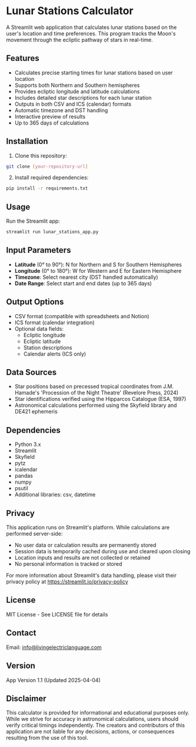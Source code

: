 # Lunar Stations Calculator

A Streamlit web application that calculates lunar stations based on the user's location and time preferences. This program tracks the Moon's movement through the ecliptic pathway of stars in real-time.

## Features

- Calculates precise starting times for lunar stations based on user location
- Supports both Northern and Southern hemispheres
- Provides ecliptic longitude and latitude calculations
- Includes detailed star descriptions for each lunar station
- Outputs in both CSV and ICS (calendar) formats
- Automatic timezone and DST handling
- Interactive preview of results
- Up to 365 days of calculations

## Installation

1. Clone this repository:
```bash
git clone [your-repository-url]
```

2. Install required dependencies:
```bash
pip install -r requirements.txt
```

## Usage

Run the Streamlit app:
```bash
streamlit run lunar_stations_app.py
```

## Input Parameters

- **Latitude** (0° to 90°): N for Northern and S for Southern Hemispheres
- **Longitude** (0° to 180°): W for Western and E for Eastern Hemisphere
- **Timezone**: Select nearest city (DST handled automatically)
- **Date Range**: Select start and end dates (up to 365 days)

## Output Options

- CSV format (compatible with spreadsheets and Notion)
- ICS format (calendar integration)
- Optional data fields:
  - Ecliptic longitude
  - Ecliptic latitude
  - Station descriptions
  - Calendar alerts (ICS only)

## Data Sources

- Star positions based on precessed tropical coordinates from J.M. Hamade's 'Procession of the Night Theatre' (Revelore Press, 2024)
- Star identifications verified using the Hipparcos Catalogue (ESA, 1997)
- Astronomical calculations performed using the Skyfield library and DE421 ephemeris

## Dependencies

- Python 3.x
- Streamlit
- Skyfield
- pytz
- icalendar
- pandas
- numpy
- psutil
- Additional libraries: csv, datetime

## Privacy

This application runs on Streamlit's platform. While calculations are performed server-side:
- No user data or calculation results are permanently stored
- Session data is temporarily cached during use and cleared upon closing
- Location inputs and results are not collected or retained
- No personal information is tracked or stored

For more information about Streamlit's data handling, please visit their privacy policy at https://streamlit.io/privacy-policy

## License

MIT License - See LICENSE file for details

## Contact

Email: info@livingelectriclanguage.com

## Version

App Version 1.1 (Updated 2025-04-04)

## Disclaimer

This calculator is provided for informational and educational purposes only. While we strive for accuracy in astronomical calculations, users should verify critical timings independently. The creators and contributors of this application are not liable for any decisions, actions, or consequences resulting from the use of this tool.
